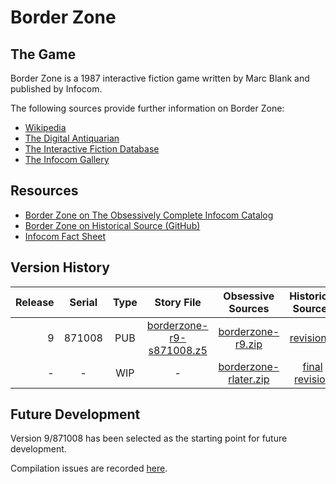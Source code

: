 # Border Zone

## The Game

Border Zone is a 1987 interactive fiction game written by Marc Blank and published by Infocom.

The following sources provide further information on Border Zone:

* [Wikipedia](https://en.wikipedia.org/wiki/Border_Zone_(video_game))
* [The Digital Antiquarian](https://www.filfre.net/2015/11/border-zone/)
* [The Interactive Fiction Database](https://ifdb.tads.org/viewgame?id=7epwz167lgruvm0u)
* [The Infocom Gallery](https://gallery.guetech.org/borderzone/borderzone.html)

## Resources

* [Border Zone on The Obsessively Complete Infocom Catalog](https://eblong.com/infocom/#borderzone)
* [Border Zone on Historical Source (GitHub)](https://github.com/historicalsource/borderzone)
* [Infocom Fact Sheet](http://pdd.if-legends.org/infocom/fact-sheet.txt)

## Version History

| Release | Serial | Type | Story File                   | Obsessive Sources       | Historical Sources |
| -------:|:------:|:----:|:----------------------------:|:-----------------------:|:------------------:|
|       9 | 871008 |  PUB |   [borderzone-r9-s871008.z5] |     [borderzone-r9.zip] |       [revision 9] |
|       - |      - |  WIP |                            - | [borderzone-rlater.zip] |   [final revision] |

[borderzone-r9-s871008.z5]: https://eblong.com/infocom/gamefiles/borderzone-r9-s871008.z5
[borderzone-r9.zip]: https://eblong.com/infocom/sources/borderzone-r9.zip
[revision 9]: https://github.com/historicalsource/borderzone/tree/ecea3862ce7343f8657d0622fd2c90b1fcabc26e

[borderzone-rlater.zip]: https://eblong.com/infocom/sources/borderzone-rlater.zip
[final revision]: https://github.com/historicalsource/borderzone/tree/5f76303d575cf4917ee544c5ba5c57cafcb48879

## Future Development

Version 9/871008 has been selected as the starting point for future development.

Compilation issues are recorded [here](https://github.com/the-infocom-files/borderzone/issues/2).
